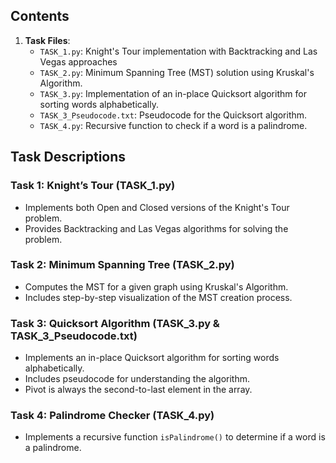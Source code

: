 ## **Contents**


1. **Task Files**:
   - `TASK_1.py`: Knight's Tour implementation with Backtracking and Las Vegas approaches
   - `TASK_2.py`: Minimum Spanning Tree (MST) solution using Kruskal's Algorithm.
   - `TASK_3.py`: Implementation of an in-place Quicksort algorithm for sorting words alphabetically.
   - `TASK_3_Pseudocode.txt`: Pseudocode for the Quicksort algorithm.
   - `TASK_4.py`: Recursive function to check if a word is a palindrome.


## **Task Descriptions**

### **Task 1: Knight’s Tour (TASK_1.py)**
- Implements both Open and Closed versions of the Knight's Tour problem.
- Provides Backtracking and Las Vegas algorithms for solving the problem.

### **Task 2: Minimum Spanning Tree (TASK_2.py)**
- Computes the MST for a given graph using Kruskal's Algorithm.
- Includes step-by-step visualization of the MST creation process.

### **Task 3: Quicksort Algorithm (TASK_3.py & TASK_3_Pseudocode.txt)**
- Implements an in-place Quicksort algorithm for sorting words alphabetically.
- Includes pseudocode for understanding the algorithm.
- Pivot is always the second-to-last element in the array.

### **Task 4: Palindrome Checker (TASK_4.py)**
- Implements a recursive function `isPalindrome()` to determine if a word is a palindrome.
